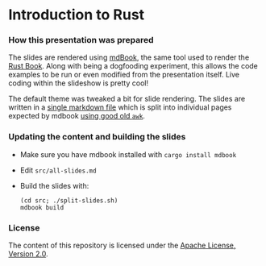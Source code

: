 # Introduction to Rust

### How this presentation was prepared

The slides are rendered using [mdBook](http://rust-lang-nursery.github.io/mdBook/), the same tool used to render the [Rust Book](https://doc.rust-lang.org/book/). Along with being a dogfooding experiment, this allows the code examples to be run or even modified from the presentation itself. Live coding within the slideshow is pretty cool!

The default theme was tweaked a bit for slide rendering. The slides are written in a [single markdown file](src/all-slides.md) which is split into individual pages expected by mdbook [using good old `awk`](src/split-slides.sh).

### Updating the content and building the slides

- Make sure you have mdbook installed with `cargo install mdbook`
- Edit `src/all-slides.md`
- Build the slides with:
  
  ```
  (cd src; ./split-slides.sh)
  mdbook build
  ```

### License

The content of this repository is licensed under the [Apache License, Version 2.0](http://www.apache.org/licenses/LICENSE-2.0).

